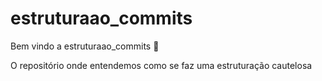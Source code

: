 # estruturaao_commits


Bem vindo a estruturaao_commits :tada:

O repositório onde entendemos como se faz uma estruturação cautelosa
